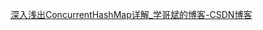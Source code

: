 [深入浅出ConcurrentHashMap详解_学哥斌的博客-CSDN博客](https://blog.csdn.net/qq_29051413/article/details/107869427)